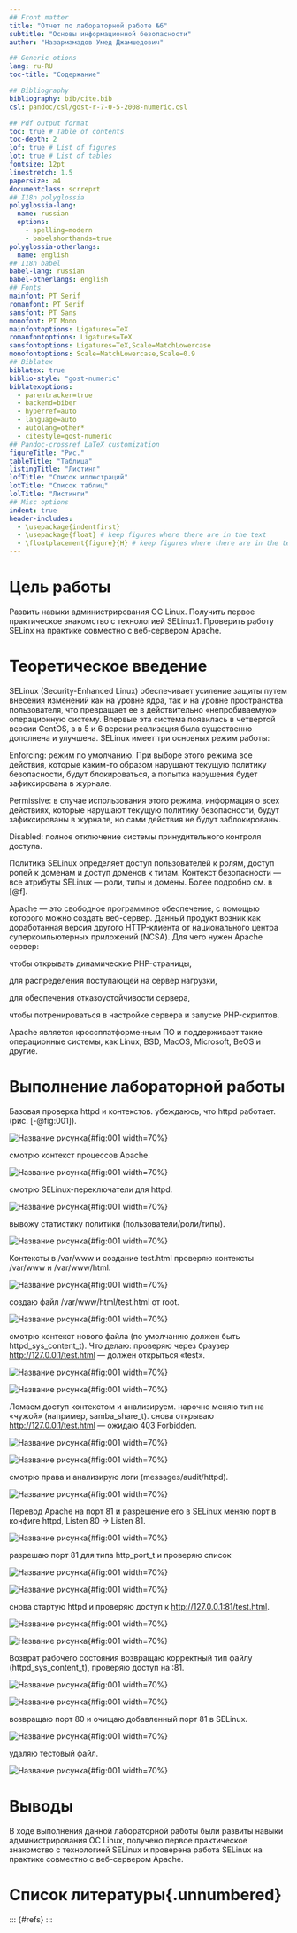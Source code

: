 ```yaml
---
## Front matter
title: "Отчет по лабораторной работе №6"
subtitle: "Основы информационной безопасности"
author: "Назармамадов Умед Джамшедович"

## Generic otions
lang: ru-RU
toc-title: "Содержание"

## Bibliography
bibliography: bib/cite.bib
csl: pandoc/csl/gost-r-7-0-5-2008-numeric.csl

## Pdf output format
toc: true # Table of contents
toc-depth: 2
lof: true # List of figures
lot: true # List of tables
fontsize: 12pt
linestretch: 1.5
papersize: a4
documentclass: scrreprt
## I18n polyglossia
polyglossia-lang:
  name: russian
  options:
	- spelling=modern
	- babelshorthands=true
polyglossia-otherlangs:
  name: english
## I18n babel
babel-lang: russian
babel-otherlangs: english
## Fonts
mainfont: PT Serif
romanfont: PT Serif
sansfont: PT Sans
monofont: PT Mono
mainfontoptions: Ligatures=TeX
romanfontoptions: Ligatures=TeX
sansfontoptions: Ligatures=TeX,Scale=MatchLowercase
monofontoptions: Scale=MatchLowercase,Scale=0.9
## Biblatex
biblatex: true
biblio-style: "gost-numeric"
biblatexoptions:
  - parentracker=true
  - backend=biber
  - hyperref=auto
  - language=auto
  - autolang=other*
  - citestyle=gost-numeric
## Pandoc-crossref LaTeX customization
figureTitle: "Рис."
tableTitle: "Таблица"
listingTitle: "Листинг"
lofTitle: "Список иллюстраций"
lotTitle: "Список таблиц"
lolTitle: "Листинги"
## Misc options
indent: true
header-includes:
  - \usepackage{indentfirst}
  - \usepackage{float} # keep figures where there are in the text
  - \floatplacement{figure}{H} # keep figures where there are in the text
---
```


# Цель работы

Развить навыки администрирования ОС Linux. Получить первое практическое знакомство с технологией SELinux1. Проверить работу SELinx на практике совместно с веб-сервером Apache.

# Теоретическое введение

SELinux (Security-Enhanced Linux) обеспечивает усиление защиты путем внесения изменений как на уровне ядра, так и на уровне пространства пользователя, что превращает ее в действительно «непробиваемую» операционную систему. Впервые эта система появилась в четвертой версии CentOS, а в 5 и 6 версии реализация была существенно дополнена и улучшена.
SELinux имеет три основных режим работы:

Enforcing: режим по умолчанию. При выборе этого режима все действия, которые каким-то образом нарушают текущую политику безопасности, будут блокироваться, а попытка нарушения будет зафиксирована в журнале.

Permissive: в случае использования этого режима, информация о всех действиях, которые нарушают текущую политику безопасности, будут зафиксированы в журнале, но сами действия не будут заблокированы.

Disabled: полное отключение системы принудительного контроля доступа.

Политика SELinux определяет доступ пользователей к ролям, доступ ролей к доменам и доступ доменов к типам. Контекст безопасности — все атрибуты SELinux — роли, типы и домены. Более подробно см. в [@f].

Apache — это свободное программное обеспечение, с помощью которого можно создать веб-сервер. Данный продукт возник как доработанная версия другого HTTP-клиента от национального центра суперкомпьютерных приложений (NCSA).
Для чего нужен Apache сервер:

чтобы открывать динамические PHP-страницы,

для распределения поступающей на сервер нагрузки,

для обеспечения отказоустойчивости сервера,

чтобы потренироваться в настройке сервера и запуске PHP-скриптов.

Apache является кроссплатформенным ПО и поддерживает такие операционные системы, как Linux, BSD, MacOS, Microsoft, BeOS и другие.

# Выполнение лабораторной работы

Базовая проверка httpd и контекстов. убеждаюсь, что httpd работает. (рис. [-@fig:001]).

![Название рисунка](image/25.png){#fig:001 width=70%}

смотрю контекст процессов Apache.

![Название рисунка](image/26.png){#fig:001 width=70%}

смотрю SELinux-переключатели для httpd.

![Название рисунка](image/27.png){#fig:001 width=70%}

вывожу статистику политики (пользователи/роли/типы).

![Название рисунка](image/28.png){#fig:001 width=70%}

Контексты в /var/www и создание test.html проверяю контексты /var/www и /var/www/html.

![Название рисунка](image/29.png){#fig:001 width=70%}

создаю файл /var/www/html/test.html от root.

![Название рисунка](image/30.png){#fig:001 width=70%}

смотрю контекст нового файла (по умолчанию должен быть httpd_sys_content_t). Что делаю: проверяю через браузер http://127.0.0.1/test.html — должен открыться «test».

![Название рисунка](image/31.png){#fig:001 width=70%}

![Название рисунка](image/32.png){#fig:001 width=70%}

Ломаем доступ контекстом и анализируем. нарочно меняю тип на «чужой» (например, samba_share_t). снова открываю http://127.0.0.1/test.html — ожидаю 403 Forbidden.

![Название рисунка](image/33.png){#fig:001 width=70%}

![Название рисунка](image/34.png){#fig:001 width=70%}

смотрю права и анализирую логи (messages/audit/httpd).

![Название рисунка](image/35.png){#fig:001 width=70%}

Перевод Apache на порт 81 и разрешение его в SELinux меняю порт в конфиге httpd, Listen 80 → Listen 81.

![Название рисунка](image/36.png){#fig:001 width=70%}

разрешаю порт 81 для типа http_port_t и проверяю список

![Название рисунка](image/27.png){#fig:001 width=70%}

![Название рисунка](image/38.png){#fig:001 width=70%}

снова стартую httpd и проверяю доступ к http://127.0.0.1:81/test.html.

![Название рисунка](image/39.png){#fig:001 width=70%}

![Название рисунка](image/40.png){#fig:001 width=70%}

Возврат рабочего состояния возвращаю корректный тип файлу (httpd_sys_content_t), проверяю доступ на :81.

![Название рисунка](image/41.png){#fig:001 width=70%}

![Название рисунка](image/42.png){#fig:001 width=70%}

возвращаю порт 80 и очищаю добавленный порт 81 в SELinux.

![Название рисунка](image/43.png){#fig:001 width=70%}

удаляю тестовый файл.

![Название рисунка](image/44.png){#fig:001 width=70%}

# Выводы

В ходе выполнения данной лабораторной работы были развиты навыки администрирования ОС Linux, получено первое практическое знакомство с технологией SELinux и проверена работа SELinux на практике совместно с веб-сервером Apache.

# Список литературы{.unnumbered}

::: {#refs}
:::
